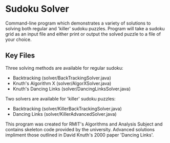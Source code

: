 # Sudoku Solver

Command-line program which demonstrates a variety of solutions to solving both regular and 'killer' sudoku puzzles.
Program will take a sudoku grid as an input file and either print or output the solved puzzle to a file of your choice.

## Key Files

Three solving methods are available for regular sudoku:
- Backtracking (solver/BackTrackingSolver.java)
- Knuth's Algorithm X (solver/AlgorXSolver.java)
- Knuth's Dancing Links (solver/DancingLinksSolver.java)

Two solvers are available for 'killer' sudoku puzzles:
- Backtracking (solver/KillerBackTrackingSolver.java)
- Dancing Links (solver/KillerAdvancedSolver.java)

This program was created for RMIT's Algorithms and Analysis Subject and contains skeleton code provided by the university.
Advanced solutions impliment those outlined in David Knuth's 2000 paper 'Dancing Links'.